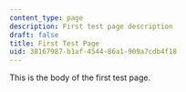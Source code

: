 ```yaml
---
content_type: page
description: First test page description
draft: false
title: First Test Page
uid: 38167987-b1af-4544-86a1-909a7cdb4f18
---
```

This is the body of the first test page.
